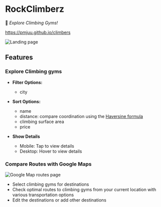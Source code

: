# RockClimberz

🧗 _Explore Climbing Gyms!_

https://pmjuu.github.io/climbers

![Landing page](https://github.com/pmjuu/climbers/raw/main/readme-images/landing-page.png)

## Features

### Explore Climbing gyms

- **Filter Options:**

  - city

- **Sort Options:**

  - name
  - distance: compare coordination using the [Haversine formula](https://en.wikipedia.org/wiki/Haversine_formula)
  - climbing surface area
  - price

- **Show Details**
  - Mobile: Tap to view details
  - Desktop: Hover to view details

### Compare Routes with Google Maps

![Google Map routes page](https://github.com/pmjuu/climbers/raw/main/readme-images/gmap-route-page.png)

- Select climbing gyms for destinations
- Check optimal routes to climbing gyms from your current location with various transportation options
- Edit the destinations or add other destinations

